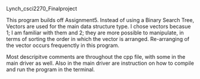 Lynch_csci2270_Finalproject

This program builds off Assignment5. Instead of using a Binary Search Tree, Vectors are used for the main data structure type. I chose vectors becasue 1; I am familiar with them and 2; they are more possible to manipulate, in terms of sorting the order in which the vector is arranged. Re-arranging of the vector occurs frequenctly in this program.

Most descripitve comments are throughout the cpp file, with some in the main driver as well. Also in the main driver are instruction on how to compile and run the program in the terminal.




